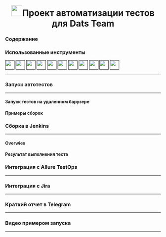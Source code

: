 <h1 align="center"> <img src="https://github.com/Toalra/HomeWork15/blob/master/media/logs/logo.svg" wight="35" height="35"/>Проект автоматизации тестов для Dats Team </h1>
<h3>Содержание</h3>
<h3>Использованные инструменты</h3>
<a href=""><img align="center" src="https://github.com/Toalra/HomeWork15/blob/master/media/logs/AllureTestOps.svg" wight="30" height="30"/></a>
<a href=""><img align="center" src="https://github.com/Toalra/HomeWork15/blob/master/media/logs/Allure_Report.svg" wight="30" height="30"/></a>
<a href=""><img align="center" src="https://github.com/Toalra/HomeWork15/blob/master/media/logs/GitHub.svg" wight="30" height="30"/></a>
<a href=""><img align="center" src="https://github.com/Toalra/HomeWork15/blob/master/media/logs/Gradle.svg" wight="30" height="30"/></a>
<a href=""><img align="center" src="https://github.com/Toalra/HomeWork15/blob/master/media/logs/Intelij_IDEA.svg" wight="30" height="30"/></a>
<a href=""><img align="center" src="https://github.com/Toalra/HomeWork15/blob/master/media/logs/JUnit5.svg" wight="30" height="30"/></a>
<a href=""><img align="center" src="https://github.com/Toalra/HomeWork15/blob/master/media/logs/Java.svg" wight="30" height="30"/></a>
<a href=""><img align="center" src="https://github.com/Toalra/HomeWork15/blob/master/media/logs/Jenkins.svg" wight="30" height="30"/></a>
<a href=""><img align="center" src="https://github.com/Toalra/HomeWork15/blob/master/media/logs/Selenide.svg" wight="30" height="30"/></a>
<a href=""><img align="center" src="https://github.com/Toalra/HomeWork15/blob/master/media/logs/Selenoid.svg" wight="30" height="30"/></a>
<a href=""><img align="center" src="https://github.com/Toalra/HomeWork15/blob/master/media/logs/Telegram.svg" wight="30" height="30"/></a>


---

<h3>Запуск автотестов</h3>

---

<h4>Запуск тестов на удаленном барузере</h4>
<h4>Примеры сборок</h4> 
<h3>Сборка в Jenkins</h3>

---

<h4>Overwies</h4>
<h4>Результат выполнения теста</h4>
<h3>Интеграция с Allure TestOps</h3>

---

<h3>Интеграция с Jira</h3>

---

<h3>Краткий отчет в Telegram</h3>

---

<h3>Видео  примером запуска</h3>

---
